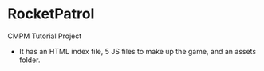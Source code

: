 # RocketPatrol
CMPM Tutorial Project 
- It has an HTML index file, 5 JS files to make up the game, and an assets folder. 
